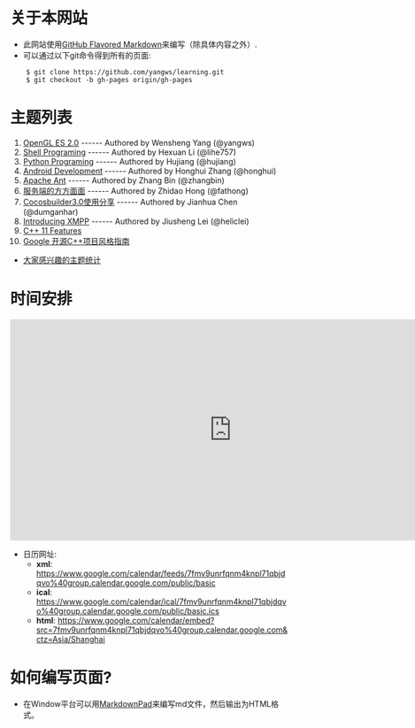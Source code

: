 # 关于本网站

* 此网站使用[GitHub Flavored Markdown](http://github.github.com/github-flavored-markdown/)来编写（除具体内容之外）.
* 可以通过以下git命令得到所有的页面:

```
    $ git clone https://github.com/yangws/learning.git
    $ git checkout -b gh-pages origin/gh-pages
```

# 主题列表

1. [OpenGL ES 2.0](OpenGL_ES_2.0/index.html) ------ Authored by Wensheng Yang (@yangws)
2. [Shell Programing](Shell/index.html) ------ Authored by Hexuan Li (@lihe757)
3. [Python Programing](Python/index.html) ------ Authored by Hujiang (@hujiang)
4. [Android Development](AndroidDev/index.html) ------ Authored by Honghui Zhang (@honghui)
5. [Apache Ant](Ant/index.html) ------ Authored by Zhang Bin (@zhangbin)
6. [服务端的方方面面](ServerPrograming/index.html) ------ Authored by Zhidao Hong (@fathong)
7. [Cocosbuilder3.0使用分享](CocosBuilder/CocosBuilderLearning.html) ------ Authored by Jianhua Chen (@dumganhar)
8. [Introducing XMPP](IntroducingXMPP/index.html) ------ Authored by Jiusheng Lei (@heliclei)
9. [C++ 11 Features](C++11/index.html)
99. [Google 开源C++项目风格指南](http://zh-google-styleguide.readthedocs.org/en/latest/google-cpp-styleguide/)

* [大家感兴趣的主题统计](https://docs.google.com/spreadsheet/ccc?key=0ApdZ593X8vw3dHoyYVVmZmlaOEhXZG9TOVNzNFdhZXc&usp=sharing)

# 时间安排

<iframe src="https://www.google.com/calendar/embed?src=7fmv9unrfqnm4knpl71qbjdqvo%40group.calendar.google.com&ctz=Asia/Shanghai" style="border: 0" width="800" height="400" frameborder="0" scrolling="no"></iframe>

* 日历网址:
	* __xml__: https://www.google.com/calendar/feeds/7fmv9unrfqnm4knpl71qbjdqvo%40group.calendar.google.com/public/basic
	* __ical__: https://www.google.com/calendar/ical/7fmv9unrfqnm4knpl71qbjdqvo%40group.calendar.google.com/public/basic.ics
	* __html__: https://www.google.com/calendar/embed?src=7fmv9unrfqnm4knpl71qbjdqvo%40group.calendar.google.com&ctz=Asia/Shanghai

# 如何编写页面?

* 在Window平台可以用[MarkdownPad](http://markdownpad.com/)来编写md文件，然后输出为HTML格式。